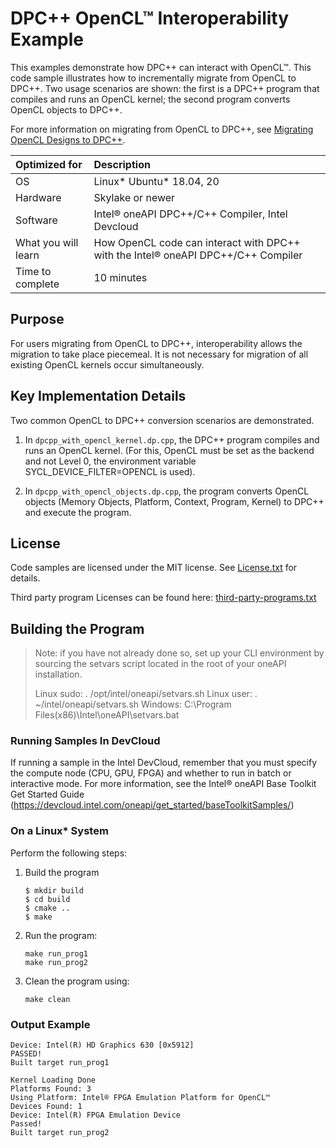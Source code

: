 # DPC++ OpenCL&trade; Interoperability Example

This examples demonstrate how DPC++ can interact with OpenCL&trade;. This code
sample illustrates how to incrementally migrate from OpenCL to DPC++. Two
usage scenarios are shown: the first is a DPC++ program that compiles and runs
an OpenCL kernel; the second program converts OpenCL objects to DPC++.

For more information on migrating from OpenCL to DPC++, see
[Migrating OpenCL Designs to DPC++](https://software.intel.com/content/www/us/en/develop/articles/migrating-opencl-designs-to-dpcpp.html).

| Optimized for        | Description
|:---                  |:---
| OS                   | Linux* Ubuntu* 18.04, 20
| Hardware             | Skylake or newer
| Software             | Intel&reg; oneAPI DPC++/C++ Compiler, Intel Devcloud
| What you will learn  | How OpenCL code can interact with DPC++ with the Intel&reg; oneAPI DPC++/C++ Compiler
| Time to complete     | 10 minutes

## Purpose

For users migrating from OpenCL to DPC++, interoperability allows the
migration to take place piecemeal. It is not necessary for migration of all
existing OpenCL kernels occur simultaneously.

## Key Implementation Details

Two common OpenCL to DPC++ conversion scenarios are demonstrated.

1. In `dpcpp_with_opencl_kernel.dp.cpp`, the DPC++ program compiles and runs
   an OpenCL kernel. (For this, OpenCL must be set as the backend and not Level
   0, the environment variable SYCL_DEVICE_FILTER=OPENCL is used).

2. In `dpcpp_with_opencl_objects.dp.cpp`, the program converts OpenCL objects
   (Memory Objects, Platform, Context, Program, Kernel) to DPC++ and execute the
   program.

## License

Code samples are licensed under the MIT license. See
[License.txt](https://github.com/oneapi-src/oneAPI-samples/blob/master/License.txt)
for details.

Third party program Licenses can be found here:
[third-party-programs.txt](https://github.com/oneapi-src/oneAPI-samples/blob/master/third-party-programs.txt)

## Building the Program

> Note: if you have not already done so, set up your CLI
> environment by sourcing  the setvars script located in
> the root of your oneAPI installation.
>
> Linux sudo: . /opt/intel/oneapi/setvars.sh
> Linux user: . ~/intel/oneapi/setvars.sh
> Windows: C:\Program Files(x86)\Intel\oneAPI\setvars.bat

### Running Samples In DevCloud

If running a sample in the Intel DevCloud, remember that you must specify the
compute node (CPU, GPU, FPGA) and whether to run in batch or interactive mode.
For more information, see the Intel® oneAPI Base Toolkit Get Started Guide
(https://devcloud.intel.com/oneapi/get_started/baseToolkitSamples/)

### On a Linux* System

Perform the following steps:

1. Build the program
	```
    $ mkdir build
    $ cd build
    $ cmake ..
	$ make
	```

2. Run the program:
    ```
    make run_prog1
    make run_prog2
    ```

3. Clean the program using:
    ```
    make clean
    ```

### Output Example
```
Device: Intel(R) HD Graphics 630 [0x5912]
PASSED!
Built target run_prog1

Kernel Loading Done
Platforms Found: 3
Using Platform: Intel® FPGA Emulation Platform for OpenCL™
Devices Found: 1
Device: Intel(R) FPGA Emulation Device
Passed!
Built target run_prog2
```
